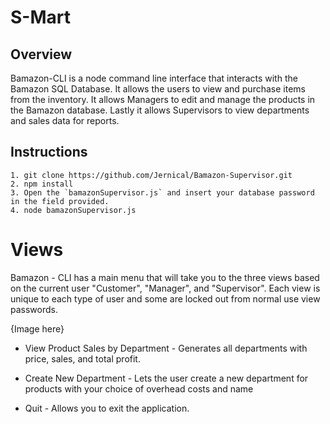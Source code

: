 # S-Mart
 ## Overview
 Bamazon-CLI is a node command line interface that interacts with the Bamazon SQL Database. It allows the users to view and purchase items from the inventory. It allows Managers to edit and manage the products in the Bamazon database. Lastly it allows Supervisors to view departments and sales data for reports.
 
 ## Instructions ##
 
```
1. git clone https://github.com/Jernical/Bamazon-Supervisor.git
2. npm install
3. Open the `bamazonSupervisor.js` and insert your database password in the field provided.
4. node bamazonSupervisor.js
```

# Views

Bamazon - CLI has a main menu that will take you to the three views based on the current user "Customer", "Manager", and "Supervisor". Each view is unique to each type of user and some are locked out from normal use view passwords.

{Image here}

* View Product Sales by Department - Generates all departments with price, sales, and total profit.

* Create New Department - Lets the user create a new department for products with your choice of overhead costs and name

* Quit - Allows you to exit the application.

